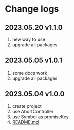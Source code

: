 # Change logs

## 2023.05.20 v1.1.0

1. new way to use
2. upgrade all packages

## 2023.05.05 v1.0.1

1. some docs work
2. upgrade all packages

## 2023.05.04 v1.0.0

1. create project
2. use AbortController
3. use Symbol as promiseKey
4. [README.md](./README.md)
